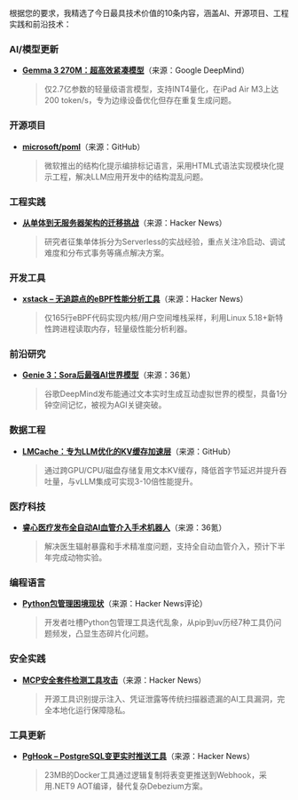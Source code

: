 根据您的要求，我精选了今日最具技术价值的10条内容，涵盖AI、开源项目、工程实践和前沿技术：

### AI/模型更新
- **[Gemma 3 270M：超高效紧凑模型](https://twitter.com/GoogleDeepMind/status/1956393664248271082)**（来源：Google DeepMind）  
  > 仅2.7亿参数的轻量级语言模型，支持INT4量化，在iPad Air M3上达200 token/s，专为边缘设备优化但存在重复生成问题。

### 开源项目
- **[microsoft/poml](https://github.com/microsoft/poml)**（来源：GitHub）  
  > 微软推出的结构化提示编排标记语言，采用HTML式语法实现模块化提示工程，解决LLM应用开发中的结构混乱问题。

### 工程实践
- **[从单体到无服务器架构的迁移挑战](https://news.ycombinator.com/item?id=44903828)**（来源：Hacker News）  
  > 研究者征集单体拆分为Serverless的实战经验，重点关注冷启动、调试难度和分布式事务等痛点解决方案。

### 开发工具
- **[xstack – 无追踪点的eBPF性能分析工具](https://news.ycombinator.com/item?id=44906222)**（来源：Hacker News）  
  > 仅165行eBPF代码实现内核/用户空间堆栈采样，利用Linux 5.18+新特性跨进程读取内存，轻量级性能分析利器。

### 前沿研究
- **[Genie 3：Sora后最强AI世界模型](https://36kr.com/p/3426660861447555)**（来源：36氪）  
  > 谷歌DeepMind发布能通过文本实时生成互动虚拟世界的模型，具备1分钟空间记忆，被视为AGI关键突破。

### 数据工程
- **[LMCache：专为LLM优化的KV缓存加速层](https://github.com/LMCache/LMCache)**（来源：GitHub）  
  > 通过跨GPU/CPU/磁盘存储复用文本KV缓存，降低首字节延迟并提升吞吐量，与vLLM集成可实现3-10倍性能提升。

### 医疗科技
- **[睿心医疗发布全自动AI血管介入手术机器人](https://36kr.com/p/3427001446927748)**（来源：36氪）  
  > 解决医生辐射暴露和手术精准度问题，支持全自动血管介入，预计下半年完成动物实验。

### 编程语言
- **[Python包管理困境现状](https://news.ycombinator.com/item?id=44895593)**（来源：Hacker News评论）  
  > 开发者吐槽Python包管理工具迭代乱象，从pip到uv历经7种工具仍问题频发，凸显生态碎片化问题。

### 安全实践
- **[MCP安全套件检测工具攻击](https://news.ycombinator.com/item?id=44904974)**（来源：Hacker News）  
  > 开源工具识别提示注入、凭证泄露等传统扫描器遗漏的AI工具漏洞，完全本地化运行保障隐私。

### 工具更新
- **[PgHook – PostgreSQL变更实时推送工具](https://news.ycombinator.com/item?id=44910671)**（来源：Hacker News）  
  > 23MB的Docker工具通过逻辑复制将表变更推送到Webhook，采用.NET9 AOT编译，替代复杂Debezium方案。